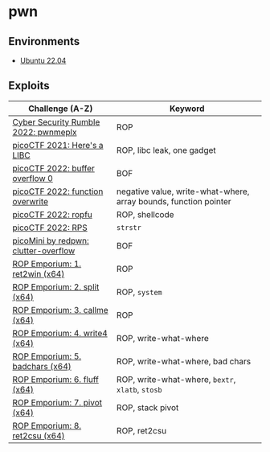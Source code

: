 # pwn

## Environments
- [Ubuntu 22.04](environments/ubuntu22.04/Dockerfile)

## Exploits
| Challenge (A-Z)                                                                             | Keyword                                                          |
| ------------------------------------------------------------------------------------------- | ---------------------------------------------------------------- |
| [Cyber Security Rumble 2022: pwnmeplx](challenges/CyberSecurityRumble2022/pwnmeplx/)        | ROP                                                              |
| [picoCTF 2021: Here's a LIBC](challenges/picoCTF2021/Here's%20a%20LIBC/)                    | ROP, libc leak, one gadget                                       |
| [picoCTF 2022: buffer overflow 0](challenges/picoCTF2022/buffer%20overflow%200/)            | BOF                                                              |
| [picoCTF 2022: function overwrite](challenges/picoCTF2022/function%20overwrite/)            | negative value, write-what-where, array bounds, function pointer |
| [picoCTF 2022: ropfu](challenges/picoCTF2022/ropfu/)                                        | ROP, shellcode                                                   |
| [picoCTF 2022: RPS](challenges/picoCTF2022/RPS/)                                            | `strstr`                                                         |
| [picoMini by redpwn: clutter-overflow](challenges/picoMini%20by%20redpwn/clutter-overflow/) | BOF                                                              |
| [ROP Emporium: 1. ret2win (x64)](challenges/ROPEmporium/1_ret2win-x64/)                     | ROP                                                              |
| [ROP Emporium: 2. split (x64)](challenges/ROPEmporium/2_split-x64/)                         | ROP, `system`                                                    |
| [ROP Emporium: 3. callme (x64)](challenges/ROPEmporium/3_callme-x64/)                       | ROP                                                              |
| [ROP Emporium: 4. write4 (x64)](challenges/ROPEmporium/4_write4-x64/)                       | ROP, write-what-where                                            |
| [ROP Emporium: 5. badchars (x64)](challenges/ROPEmporium/5_badchars-x64/)                   | ROP, write-what-where, bad chars                                 |
| [ROP Emporium: 6. fluff (x64)](challenges/ROPEmporium/6_fluff-x64/)                         | ROP, write-what-where, `bextr`, `xlatb`, `stosb`                 |
| [ROP Emporium: 7. pivot (x64)](challenges/ROPEmporium/7_pivot-x64/)                         | ROP, stack pivot                                                 |
| [ROP Emporium: 8. ret2csu (x64)](challenges/ROPEmporium/8_ret2csu-x64/)                     | ROP, ret2csu                                                     |